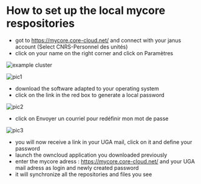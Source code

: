 # How to set up the local mycore respositories

- got to https://mycore.core-cloud.net/ and connect with your janus account (Select CNRS-Personnel des unités)
- click on your name on the right corner and click on Paramètres

![example cluster](../pics/drag-cluster.png)


![pic1](../pics/mycore1.png)

- download the software adapted to your operating system
- click on the link in the red box to generate a local password

![pic2](../pics/mycore2.png)

- click on Envoyer un courriel pour redéfinir mon mot de passe

![pic3](../pics/mycore3.png)

- you will now receive a link in your UGA mail, click on it and define your password
- launch the owncloud application you downloaded previously
- enter the mycore adress : https://mycore.core-cloud.net/ and your UGA mail adress as login and newly created password
- it will synchronize all the repositories and files you see 

